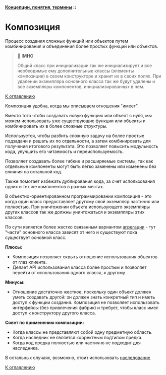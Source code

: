 **[Концепции, понятия, термины](../README.md#concepts) ::**
# Композиция

Процесс создания сложных функций или объектов путем комбинирования и объединения более простых функций или объектов.

> :thinking: **IMHO**
>
> Общий класс при инициализации так же инициализирует и все необходимые ему дополнительные классы (элементы композиции) в своем конструкторе и хранит их в своих полях. При удалении экземпляра основного класса так же будут удалены и все экземпляры компонентов, инициализированных в нем. 

[К оглавлению](../README.md#concepts)

Композиция удобна, когда мы описываем отношения "имеет".

Вместо того чтобы создавать новую функцию или объект с нуля, мы можем использовать уже существующие функции или объекты и комбинировать их в более сложные структуры.

Используется, чтобы разбить сложную задачу на более простые подзадачи и решать их по отдельности, а затем комбинировать для получения итогового результата. Это позволяет повысить модульность кода, улучшить его читаемость и переиспользуемость.

Позволяет создавать более гибкие и расширяемые системы, так как отдельные компоненты могут быть легко заменены или изменены без влияния на остальной код.

Также помогает избежать дублирования кода, за счет использования одних и тех же компонентов в разных местах.

В объектно-ориентированном программировании композиция - это когда один класс предоставляет другому свой экземпляр частично или полностью. При уничтожении объекта использующего экземпляры других классов так же должны уничтожаться и экземпляры этих классов.

По сути является более жестко связанным вариантом [агрегации](aggregation.md) - тут "части" основного класса зависят от него и существуют пока существует основной класс.

**Плюсы:**
- Композиция позволяет скрыть отношение использования объектов от глаз клиента.
- Делает API использования класса более простым и позволяет перейти от использования одного класса, к другому .

**Минусы:**
- Отношение достаточно жесткое, поскольку один объект должен уметь создавать другой: он должен знать конкретный тип и иметь доступ к функции создания. Композиция не позволяет использовать интерфейсы (без привлечения фабрик) и требует, чтобы класс имел доступ к конструктору другого класса.

**Совет по применению композиции:**
- Когда классы не представляют собой одну предметную область.
- Когда наследник не является корректным подтипом предка.
- Когда код предка полностью или частично не подходит для наследника.

В остальных случаях, возможно, стоит использовать [наследование](inheritance.md).

[К оглавлению](../README.md#concepts)
